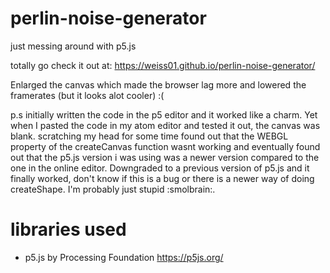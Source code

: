 # perlin-noise-generator
just messing around with p5.js

totally go check it out at: https://weiss01.github.io/perlin-noise-generator/

Enlarged the canvas which made the browser lag more and lowered the framerates (but it looks alot cooler) :(

p.s initially written the code in the p5 editor and it worked like a charm. Yet when I pasted the code in my atom editor and tested it out, the canvas was blank.
scratching my head for some time found out that the WEBGL property of the createCanvas function wasnt working and eventually found out that the p5.js version i was using
was a newer version compared to the one in the online editor. Downgraded to a previous version of p5.js and it finally worked, don't know if this is a bug or there is a newer
way of doing createShape. I'm probably just stupid :smolbrain:.

# libraries used
- p5.js by Processing Foundation https://p5js.org/
